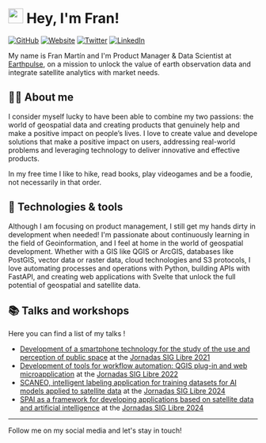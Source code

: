 # <img src="https://raw.githubusercontent.com/MartinHeinz/MartinHeinz/master/wave.gif" width="30px"> Hey, I'm Fran! 

[![GitHub](https://img.shields.io/badge/GitHub-@fmariv-success?style=flat&logo=github)](https://github.com/fmariv)
[![Website](https://img.shields.io/badge/Web-site-informational?style=flat&logo=google%20earth)](http://franmartin.es/)
[![Twitter](https://img.shields.io/badge/Twitter-@____franmartin-9cf?style=flat&logo=twitter)](https://twitter.com/__franmartin)
[![LinkedIn](https://img.shields.io/badge/Linked-In-blue?style=flat&logo=linkedin)](https://www.linkedin.com/in/franciscomartinrivas/)

My name is Fran Martín and I'm Product Manager & Data Scientist at [Earthpulse](https://earthpulse.ai/), on a mission to unlock the value of earth observation data and integrate satellite analytics with market needs.

## 🙋‍♂️ About me
I consider myself lucky to have been able to combine my two passions: the world of geospatial data and creating products that genuinely help and make a positive impact on people’s lives. I love to create value and develope solutions that make a positive impact on users, addressing real-world problems and leveraging technology to deliver innovative and effective products. 

In my free time I like to hike, read books, play videogames and be a foodie, not necessarily in that order.

## :wrench: Technologies & tools
Although I am focusing on product management, I still get my hands dirty in development when needed! I'm passionate about continuously learning in the field of Geoinformation, and I feel at home in the world of geospatial development. Whether with a GIS like QGIS or ArcGIS, databases like PostGIS, vector data or raster data, cloud technologies and S3 protocols, I love automating processes and operations with Python, building APIs with FastAPI, and creating web applications with Svelte that unlock the full potential of geospatial and satellite data.

## 📚 Talks and workshops

Here you can find a list of my talks !

* [Development of a smartphone technology for the study of the use and perception of public space](http://diobma.udg.edu/handle/10256.1/6218) at the [Jornadas SIG Libre 2021](https://www.jornadassiglibre.org/)
* [Development of tools for workflow automation: QGIS plug-in and web microapplication](https://diobma.udg.edu/handle/10256.1/6790) at the [Jornadas SIG Libre 2022](https://www.jornadassiglibre.org/)
* [SCANEO, intelligent labeling application for training datasets for AI models applied to satellite data](https://diobma.udg.edu/handle/10256.1/7675) at the [Jornadas SIG Libre 2024](https://www.jornadassiglibre.org/)
* [SPAI as a framework for developing applications based on satellite data and artificial intelligence](https://github.com/SIGTE-UdG/jornadassiglibre/blob/master/2024/data/pdf/workshops/spai.pdf) at the [Jornadas SIG Libre 2024](https://www.jornadassiglibre.org/)

---
Follow me on my social media and let's stay in touch! 

<!-- Links to your social media accounts -->

[1]: https://twitter.com/__franmartin
[2]: https://www.linkedin.com/in/franciscomartinrivas/
